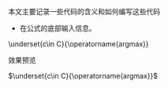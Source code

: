 本文主要记录一些代码的含义和如何编写这些代码

- 在公式的底部输入信息。

\underset{c\in C}{\operatorname{argmax}}

效果预览

$\underset{c\in C}{\operatorname{argmax}}$

